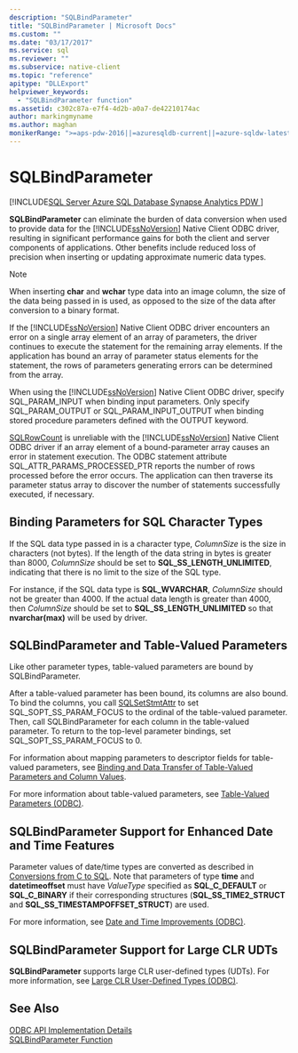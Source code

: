 ```yaml
---
description: "SQLBindParameter"
title: "SQLBindParameter | Microsoft Docs"
ms.custom: ""
ms.date: "03/17/2017"
ms.service: sql
ms.reviewer: ""
ms.subservice: native-client
ms.topic: "reference"
apitype: "DLLExport"
helpviewer_keywords: 
  - "SQLBindParameter function"
ms.assetid: c302c87a-e7f4-4d2b-a0a7-de42210174ac
author: markingmyname
ms.author: maghan
monikerRange: ">=aps-pdw-2016||=azuresqldb-current||=azure-sqldw-latest||>=sql-server-2016||>=sql-server-linux-2017||=azuresqldb-mi-current"
---
```

# SQLBindParameter
[!INCLUDE[SQL Server Azure SQL Database Synapse Analytics PDW ](../../includes/applies-to-version/sql-asdb-asdbmi-asa-pdw.md)]

  **SQLBindParameter** can eliminate the burden of data conversion when used to provide data for the [!INCLUDE[ssNoVersion](../../includes/ssnoversion-md.md)] Native Client ODBC driver, resulting in significant performance gains for both the client and server components of applications. Other benefits include reduced loss of precision when inserting or updating approximate numeric data types.  
  
> [!NOTE]  
>  When inserting **char** and **wchar** type data into an image column, the size of the data being passed in is used, as opposed to the size of the data after conversion to a binary format.  
  
 If the [!INCLUDE[ssNoVersion](../../includes/ssnoversion-md.md)] Native Client ODBC driver encounters an error on a single array element of an array of parameters, the driver continues to execute the statement for the remaining array elements. If the application has bound an array of parameter status elements for the statement, the rows of parameters generating errors can be determined from the array.  
  
 When using the [!INCLUDE[ssNoVersion](../../includes/ssnoversion-md.md)] Native Client ODBC driver, specify SQL_PARAM_INPUT when binding input parameters. Only specify SQL_PARAM_OUTPUT or SQL_PARAM_INPUT_OUTPUT when binding stored procedure parameters defined with the OUTPUT keyword.  
  
 [SQLRowCount](../../relational-databases/native-client-odbc-api/sqlrowcount.md) is unreliable with the [!INCLUDE[ssNoVersion](../../includes/ssnoversion-md.md)] Native Client ODBC driver if an array element of a bound-parameter array causes an error in statement execution. The ODBC statement attribute SQL_ATTR_PARAMS_PROCESSED_PTR reports the number of rows processed before the error occurs. The application can then traverse its parameter status array to discover the number of statements successfully executed, if necessary.  
  
## Binding Parameters for SQL Character Types  
 If the SQL data type passed in is a character type, *ColumnSize* is the size in characters (not bytes). If the length of the data string in bytes is greater than 8000, *ColumnSize* should be set to **SQL_SS_LENGTH_UNLIMITED**, indicating that there is no limit to the size of the SQL type.  
  
 For instance, if the SQL data type is **SQL_WVARCHAR**, *ColumnSize* should not be greater than 4000. If the actual data length is greater than 4000, then *ColumnSize* should be set to **SQL_SS_LENGTH_UNLIMITED** so that **nvarchar(max)** will be used by driver.  
  
## SQLBindParameter and Table-Valued Parameters  
 Like other parameter types, table-valued parameters are bound by SQLBindParameter.  
  
 After a table-valued parameter has been bound, its columns are also bound. To bind the columns, you call [SQLSetStmtAttr](../../relational-databases/native-client-odbc-api/sqlsetstmtattr.md) to set SQL_SOPT_SS_PARAM_FOCUS to the ordinal of the table-valued parameter. Then, call SQLBindParameter for each column in the table-valued parameter. To return to the top-level parameter bindings, set SQL_SOPT_SS_PARAM_FOCUS to 0.  
  
 For information about mapping parameters to descriptor fields for table-valued parameters, see [Binding and Data Transfer of Table-Valued Parameters and Column Values](../../relational-databases/native-client-odbc-table-valued-parameters/binding-and-data-transfer-of-table-valued-parameters-and-column-values.md).  
  
 For more information about table-valued parameters, see [Table-Valued Parameters &#40;ODBC&#41;](../../relational-databases/native-client-odbc-table-valued-parameters/table-valued-parameters-odbc.md).  
  
## SQLBindParameter Support for Enhanced Date and Time Features  
 Parameter values of date/time types are converted as described in [Conversions from C to SQL](../../relational-databases/native-client-odbc-date-time/datetime-data-type-conversions-from-c-to-sql.md). Note that parameters of type **time** and **datetimeoffset** must have *ValueType* specified as **SQL_C_DEFAULT** or **SQL_C_BINARY** if their corresponding structures (**SQL_SS_TIME2_STRUCT** and **SQL_SS_TIMESTAMPOFFSET_STRUCT**) are used.  
  
 For more information, see [Date and Time Improvements &#40;ODBC&#41;](../../relational-databases/native-client-odbc-date-time/date-and-time-improvements-odbc.md).  
  
## SQLBindParameter Support for Large CLR UDTs  
 **SQLBindParameter** supports large CLR user-defined types (UDTs). For more information, see [Large CLR User-Defined Types &#40;ODBC&#41;](../../relational-databases/native-client/odbc/large-clr-user-defined-types-odbc.md).  
  
## See Also  
 [ODBC API Implementation Details](../../relational-databases/native-client-odbc-api/odbc-api-implementation-details.md)   
 [SQLBindParameter Function](../../odbc/reference/syntax/sqlbindparameter-function.md)  
  
